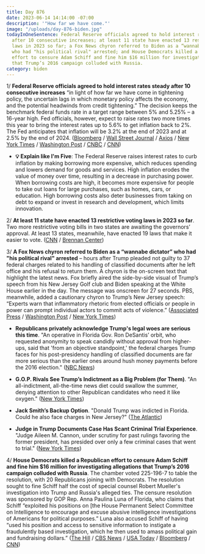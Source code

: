 ```yaml
---
title: Day 876
date: 2023-06-14 14:14:00 -07:00
description: '"How far we have come."'
image: "/uploads/day-876-biden.jpg"
todayInOneSentence: Federal Reserve officials agreed to hold interest rates steady
  after 10 consecutive increases; at least 11 state have enacted 13 restrictive voting
  laws in 2023 so far; a Fox News chyron referred to Biden as a “wannabe dictator”
  who had "his political rival" arrested; and House Democrats killed a Republican
  effort to censure Adam Schiff and fine him $16 million for investigating allegations
  that Trump’s 2016 campaign colluded with Russia.
category: biden
---
```


1/ **Federal Reserve officials agreed to hold interest rates steady after 10 consecutive increases** “in light of how far we have come in tightening policy, the uncertain lags in which monetary policy affects the economy, and the potential headwinds from credit tightening.” The decision keeps the benchmark federal funds rate in a target range between 5% and 5.25% – a 16-year high. Fed officials, however, expect to raise rates two more times this year to bring the interest rates up to 5.6% to get inflation back to 2%. The Fed anticipates that inflation will be 3.2% at the end of 2023 and at 2.5% by the end of 2024. ([Bloomberg](https://www.bloomberg.com/news/articles/2023-06-14/fed-pauses-rate-hikes-but-signals-more-tightening-to-come?sref=MIBMEEoj) / [Wall Street Journal](https://www.wsj.com/articles/fed-holds-rates-steady-but-expects-more-increases-b1be87f2) / [Axios](https://www.axios.com/2023/06/14/federal-reserve-interest-rates-inflation) / [New York Times](https://www.nytimes.com/live/2023/06/14/business/fed-interest-rates?smtyp=cur&smid=tw-nytpolitics) / [Washington Post](https://www.washingtonpost.com/business/2023/06/14/fed-expected-leave-rates-unchanged-first-time-since-march-2022/) / [CNBC](https://www.cnbc.com/2023/06/14/fed-rate-decision-june-2023.html) / [CNN](https://www.cnn.com/2023/06/14/economy/fed-rate-decision-meeting-june/index.html))

* **💡 Explain like I'm Five**: The Federal Reserve raises interest rates to curb inflation by making borrowing more expensive, which reduces spending and lowers demand for goods and services. High inflation erodes the value of money over time, resulting in a decrease in purchasing power. When borrowing costs are high, it becomes more expensive for people to take out loans for large purchases, such as homes, cars, or education. High borrowing costs also deter businesses from taking on debt to expand or invest in research and development, which limits innovation.

2/ **At least 11 state have enacted 13 restrictive voting laws in 2023 so far**. Two more restrictive voting bills in two states are awaiting the governors’ approval. At least 13 states, meanwhile, have enacted 19 laws that make it easier to vote. ([CNN](https://www.cnn.com/2023/06/14/politics/restrictive-voting-laws-brennan-report/index.html) / [Brennan Center](https://www.brennancenter.org/our-work/research-reports/voting-laws-roundup-june-2023))

3/ **A Fox News chyron referred to Biden as a “wannabe dictator” who had "his political rival" arrested** – hours after Trump pleaded not guilty to 37 federal charges related to his handling of classified documents after he left office and his refusal to return them. A chyron is the on-screen text that highlight the latest news. Fox briefly aired the side-by-side visual of Trump’s speech from his New Jersey Golf club and Biden speaking at the White House earlier in the day. The message was onscreen for 27 seconds. PBS, meanwhile, added a cautionary chyron to Trump’s New Jersey speech: “Experts warn that inflammatory rhetoric from elected officials or people in power can prompt individual actors to commit acts of violence.” ([Associated Press](https://apnews.com/article/fox-wannabe-dictator-biden-trump-speech-1a9750c5dfcfb0a6482f3c51674ae08f) / [Washington Post](https://www.washingtonpost.com/media/2023/06/14/fox-news-biden-wannabe-dictator-chyron/) / [New York Times](https://www.nytimes.com/2023/06/14/business/media/fox-news-biden-dictator-trump.html))

* **Republicans privately acknowledge Trump's legal woes are serious this time**. "An operative in Florida Gov. Ron DeSantis’ orbit, who requested anonymity to speak candidly without approval from higher-ups, said that 'from an objective standpoint,' the federal charges Trump faces for his post-presidency handling of classified documents are far more serious than the earlier ones around hush money payments before the 2016 election." ([NBC News](https://www.nbcnews.com/politics/donald-trump/republicans-privately-acknowledge-trumps-legal-woes-are-serious-rcna88968))

* **G.O.P. Rivals See Trump’s Indictment as a Big Problem (for Them)**. "An all-indictment, all-the-time news diet could swallow the summer, denying attention to other Republican candidates who need it like oxygen." ([New York Times](https://www.nytimes.com/2023/06/14/us/politics/trump-indictment-republican-rivals.html))

* **Jack Smith’s Backup Option**. "Donald Trump was indicted in Florida. Could he also face charges in New Jersey?" ([The Atlantic](https://www.theatlantic.com/ideas/archive/2023/06/trump-indictment-florida-new-jersey-classified/674393/))

* **Judge in Trump Documents Case Has Scant Criminal Trial Experience**. "Judge Aileen M. Cannon, under scrutiny for past rulings favoring the former president, has presided over only a few criminal cases that went to trial." ([New York Times](https://www.nytimes.com/2023/06/14/us/politics/aileen-cannon-judge-trump-documents.html))

4/ **House Democrats killed a Republican effort to censure Adam Schiff and fine him $16 million for investigating allegations that Trump’s 2016 campaign colluded with Russia**. The chamber voted 225-196-7 to table the resolution, with 20 Republicans joining with Democrats. The resolution sought to fine Schiff half the cost of special counsel Robert Mueller's investigation into Trump and Russia's alleged ties. The censure resolution was sponsored by GOP Rep. Anna Paulina Luna of Florida, who claims that Schiff “exploited his positions on [the House Permanent Select Committee on Intelligence to encourage and excuse abusive intelligence investigations of Americans for political purposes.” Luna also accused Schiff of having “used his position and access to sensitive information to instigate a fraudulently based investigation, which he then used to amass political gain and fundraising dollars.” ([The Hill](https://thehill.com/homenews/house/4049985-adam-schiff-censure-blocked/) / [CBS News](https://www.cbsnews.com/news/adam-schiff-censure-resolution-house-vote/) / [USA Today](https://www.usatoday.com/story/news/politics/2023/06/14/house-gop-censure-adam-schiff-donald-trump-russia/70321737007/) / [Bloomberg](https://www.bloomberg.com/news/articles/2023-06-14/trump-foe-adam-schiff-defeats-gop-effort-to-censure-and-fine-him-16-million?sref=MIBMEEoj) / [CNN](https://www.cnn.com/2023/06/14/politics/adam-schiff-censure-resolution-house/))

